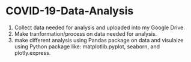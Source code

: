 # COVID-19-Data-Analysis

1. Collect data needed for analysis and uploaded into my Google Drive.
2. Make tranformation/process on data needed for analysis.
3. make different analysis using Pandas package on data and visulaize using Python package like: matplotlib.pyplot, seaborn, and plotly.express.
